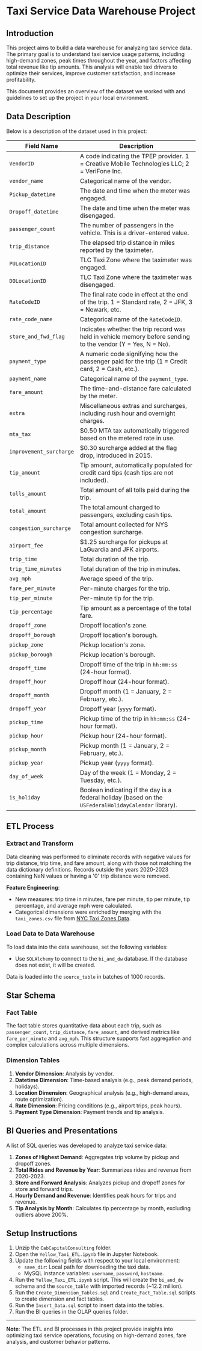 # Taxi Service Data Warehouse Project

## Introduction
This project aims to build a data warehouse for analyzing taxi service data. The primary goal is to understand taxi service usage patterns, including high-demand zones, peak times throughout the year, and factors affecting total revenue like tip amounts. This analysis will enable taxi drivers to optimize their services, improve customer satisfaction, and increase profitability.

This document provides an overview of the dataset we worked with and guidelines to set up the project in your local environment.

## Data Description
Below is a description of the dataset used in this project:

| Field Name             | Description |
| ---------------------- | ----------- |
| `VendorID`             | A code indicating the TPEP provider. 1 = Creative Mobile Technologies LLC; 2 = VeriFone Inc. |
| `vendor_name`          | Categorical name of the vendor. |
| `Pickup_datetime`      | The date and time when the meter was engaged. |
| `Dropoff_datetime`     | The date and time when the meter was disengaged. |
| `passenger_count`      | The number of passengers in the vehicle. This is a driver-entered value. |
| `trip_distance`        | The elapsed trip distance in miles reported by the taximeter. |
| `PULocationID`         | TLC Taxi Zone where the taximeter was engaged. |
| `DOLocationID`         | TLC Taxi Zone where the taximeter was disengaged. |
| `RateCodeID`           | The final rate code in effect at the end of the trip. 1 = Standard rate, 2 = JFK, 3 = Newark, etc. |
| `rate_code_name`       | Categorical name of the `RateCodeID`. |
| `store_and_fwd_flag`   | Indicates whether the trip record was held in vehicle memory before sending to the vendor (Y = Yes, N = No). |
| `payment_type`         | A numeric code signifying how the passenger paid for the trip (1 = Credit card, 2 = Cash, etc.). |
| `payment_name`         | Categorical name of the `payment_type`. |
| `fare_amount`          | The time-and-distance fare calculated by the meter. |
| `extra`                | Miscellaneous extras and surcharges, including rush hour and overnight charges. |
| `mta_tax`              | $0.50 MTA tax automatically triggered based on the metered rate in use. |
| `improvement_surcharge`| $0.30 surcharge added at the flag drop, introduced in 2015. |
| `tip_amount`           | Tip amount, automatically populated for credit card tips (cash tips are not included). |
| `tolls_amount`         | Total amount of all tolls paid during the trip. |
| `total_amount`         | The total amount charged to passengers, excluding cash tips. |
| `congestion_surcharge` | Total amount collected for NYS congestion surcharge. |
| `airport_fee`          | $1.25 surcharge for pickups at LaGuardia and JFK airports. |
| `trip_time`            | Total duration of the trip. |
| `trip_time_minutes`    | Total duration of the trip in minutes. |
| `avg_mph`              | Average speed of the trip. |
| `fare_per_minute`      | Per-minute charges for the trip. |
| `tip_per_minute`       | Per-minute tip for the trip. |
| `tip_percentage`       | Tip amount as a percentage of the total fare. |
| `dropoff_zone`         | Dropoff location's zone. |
| `dropoff_borough`      | Dropoff location's borough. |
| `pickup_zone`          | Pickup location's zone. |
| `pickup_borough`       | Pickup location's borough. |
| `dropoff_time`         | Dropoff time of the trip in `hh:mm:ss` (24-hour format). |
| `dropoff_hour`         | Dropoff hour (24-hour format). |
| `dropoff_month`        | Dropoff month (1 = January, 2 = February, etc.). |
| `dropoff_year`         | Dropoff year (`yyyy` format). |
| `pickup_time`          | Pickup time of the trip in `hh:mm:ss` (24-hour format). |
| `pickup_hour`          | Pickup hour (24-hour format). |
| `pickup_month`         | Pickup month (1 = January, 2 = February, etc.). |
| `pickup_year`          | Pickup year (`yyyy` format). |
| `day_of_week`          | Day of the week (1 = Monday, 2 = Tuesday, etc.). |
| `is_holiday`           | Boolean indicating if the day is a federal holiday (based on the `USFederalHolidayCalendar` library). |


## ETL Process

### Extract and Transform
Data cleaning was performed to eliminate records with negative values for trip distance, trip time, and fare amount, along with those not matching the data dictionary definitions. Records outside the years 2020-2023 containing NaN values or having a '0' trip distance were removed.

**Feature Engineering**:
- New measures: trip time in minutes, fare per minute, tip per minute, tip percentage, and average mph were calculated.
- Categorical dimensions were enriched by merging with the `taxi_zones.csv` file from [NYC Taxi Zones Data](https://data.cityofnewyork.us/Transportation/NYC-Taxi-Zones/d3c5-ddgc).

### Load Data to Data Warehouse
To load data into the data warehouse, set the following variables:
- Use `SQLAlchemy` to connect to the `bi_and_dw` database. If the database does not exist, it will be created.

Data is loaded into the `source_table` in batches of 1000 records.

## Star Schema

### Fact Table
The fact table stores quantitative data about each trip, such as `passenger_count`, `trip_distance`, `fare_amount`, and derived metrics like `fare_per_minute` and `avg_mph`. This structure supports fast aggregation and complex calculations across multiple dimensions.

### Dimension Tables
1. **Vendor Dimension**: Analysis by vendor.
2. **Datetime Dimension**: Time-based analysis (e.g., peak demand periods, holidays).
3. **Location Dimension**: Geographical analysis (e.g., high-demand areas, route optimization).
4. **Rate Dimension**: Pricing conditions (e.g., airport trips, peak hours).
5. **Payment Type Dimension**: Payment trends and tip analysis.

## BI Queries and Presentations
A list of SQL queries was developed to analyze taxi service data:
1. **Zones of Highest Demand**: Aggregates trip volume by pickup and dropoff zones.
2. **Total Rides and Revenue by Year**: Summarizes rides and revenue from 2020-2023.
3. **Store and Forward Analysis**: Analyzes pickup and dropoff zones for store and forward trips.
4. **Hourly Demand and Revenue**: Identifies peak hours for trips and revenue.
5. **Tip Analysis by Month**: Calculates tip percentage by month, excluding outliers above 200%.

## Setup Instructions
1. Unzip the `CabCapitalConsulting` folder.
2. Open the `Yellow_Taxi_ETL.ipynb` file in Jupyter Notebook.
3. Update the following fields with respect to your local environment:
   - `save_dir`: Local path for downloading the taxi data.
   - MySQL instance variables: `username`, `password`, `hostname`.
4. Run the `Yellow_Taxi_ETL.ipynb` script. This will create the `bi_and_dw` schema and the `source_table` with imported records (~12.2 million).
5. Run the `Create_Dimension_Tables.sql` and `Create_Fact_Table.sql` scripts to create dimension and fact tables.
6. Run the `Insert_Data.sql` script to insert data into the tables.
7. Run the BI queries in the OLAP queries folder.

---

**Note**: The ETL and BI processes in this project provide insights into optimizing taxi service operations, focusing on high-demand zones, fare analysis, and customer behavior patterns.

